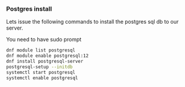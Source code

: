 ### Postgres install

Lets issue the following commands to install the postgres sql db to our server.

You need to have sudo prompt

``` bash
dnf module list postgresql
dnf module enable postgresql:12
dnf install postgresql-server
postgresql-setup --initdb
systemctl start postgresql
systemctl enable postgresql
```